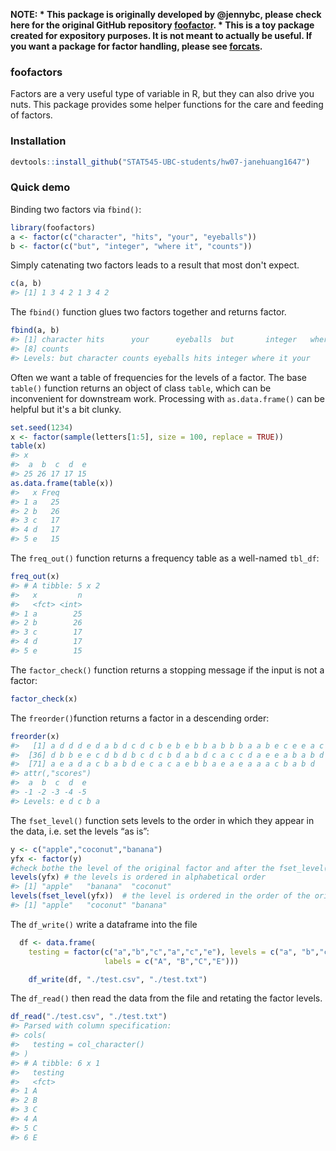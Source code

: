 <!-- README.md is generated from README.Rmd. Please edit that file -->
**NOTE: \* This package is originally developed by @jennybc, please check here for the original GitHub repository [foofactor](https://github.com/jennybc/foofactors). \* This is a toy package created for expository purposes. It is not meant to actually be useful. If you want a package for factor handling, please see [forcats](https://cran.r-project.org/package=forcats).**

### foofactors

Factors are a very useful type of variable in R, but they can also drive you nuts. This package provides some helper functions for the care and feeding of factors.

### Installation

``` r
devtools::install_github("STAT545-UBC-students/hw07-janehuang1647")
```

### Quick demo

Binding two factors via `fbind()`:

``` r
library(foofactors)
a <- factor(c("character", "hits", "your", "eyeballs"))
b <- factor(c("but", "integer", "where it", "counts"))
```

Simply catenating two factors leads to a result that most don't expect.

``` r
c(a, b)
#> [1] 1 3 4 2 1 3 4 2
```

The `fbind()` function glues two factors together and returns factor.

``` r
fbind(a, b)
#> [1] character hits      your      eyeballs  but       integer   where it 
#> [8] counts   
#> Levels: but character counts eyeballs hits integer where it your
```

Often we want a table of frequencies for the levels of a factor. The base `table()` function returns an object of class `table`, which can be inconvenient for downstream work. Processing with `as.data.frame()` can be helpful but it's a bit clunky.

``` r
set.seed(1234)
x <- factor(sample(letters[1:5], size = 100, replace = TRUE))
table(x)
#> x
#>  a  b  c  d  e 
#> 25 26 17 17 15
as.data.frame(table(x))
#>   x Freq
#> 1 a   25
#> 2 b   26
#> 3 c   17
#> 4 d   17
#> 5 e   15
```

The `freq_out()` function returns a frequency table as a well-named `tbl_df`:

``` r
freq_out(x)
#> # A tibble: 5 x 2
#>   x         n
#>   <fct> <int>
#> 1 a        25
#> 2 b        26
#> 3 c        17
#> 4 d        17
#> 5 e        15
```

The `factor_check()` function returns a stopping message if the input is not a factor:

``` r
factor_check(x)
```

The `freorder()`function returns a factor in a descending order:

``` r
freorder(x)
#>   [1] a d d d e d a b d c d c b e b e b b a b b b a a b e c e e a c b b c a
#>  [36] d b b e e c d b d b c d c b d a b d c a c c d a e e a b a b d b c a c
#>  [71] a e a d a c b a b d e c a c a e b b a e a e a a a c b a b d
#> attr(,"scores")
#>  a  b  c  d  e 
#> -1 -2 -3 -4 -5 
#> Levels: e d c b a
```

The `fset_level()` function sets levels to the order in which they appear in the data, i.e. set the levels “as is”:

``` r
y <- c("apple","coconut","banana")
yfx <- factor(y)
#check bothe the level of the original factor and after the fset_level() function.
levels(yfx) # the levels is ordered in alphabetical order
#> [1] "apple"   "banana"  "coconut"
levels(fset_level(yfx))  # the level is ordered in the order of the original factor.
#> [1] "apple"   "coconut" "banana"
```

The `df_write()` write a dataframe into the file

``` r
  df <- data.frame(
    testing = factor(c("a","b","c","a","c","e"), levels = c("a", "b","c","e"),
                     labels = c("A", "B","C","E")))

    df_write(df, "./test.csv", "./test.txt")
```

The `df_read()` then read the data from the file and retating the factor levels.

``` r
df_read("./test.csv", "./test.txt")
#> Parsed with column specification:
#> cols(
#>   testing = col_character()
#> )
#> # A tibble: 6 x 1
#>   testing
#>   <fct>  
#> 1 A      
#> 2 B      
#> 3 C      
#> 4 A      
#> 5 C      
#> 6 E
```
